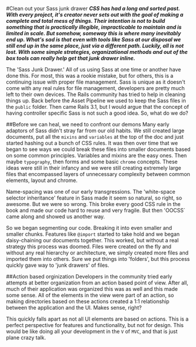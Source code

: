 #Clean out your Sass junk drawer
__*CSS has had a long and sorted past. With every project, it's creator never sets out with the goal of making a complete and total mess of things. Their intention is not to build something that is practically illegible, impracticable to maintain and is limited in scale. But somehow, someway this is where many inevitably end up. What's sad is that even with tools like Sass at our disposal we still end up in the same place, just via a different path. Luckily, all is not lost. With some simple strategies, organizational methods and out of the box tools can really help get that junk drawer inline.*__ 

The 'Sass Junk Drawer.' All of us using Sass at one time or another have done this. For most, this was a rookie mistake, but for others, this is a continuing issue with proper file management. Sass is unique as it doesn't come with any real rules for file management, developers are pretty much left to their own devices. The Rails community has tried to help in cleaning things up. Back before the Asset Pipeline we used to keep the Sass files in the `public` folder. Then came Rails 3.1, but I would argue that the concept of having controller specific Sass is not such a good idea. So, what do we do?

##Before we can heal, we need to confront our demons
Many early adaptors of Sass didn't stray far from our old habits. We still created large documents, put all the `mixins` and `variables` at the top of the doc and just started hashing out a bunch of CSS rules. It was then over time that we began to see ways we could break these files into smaller documents based on some common principles. Variables and mixins are the easy ones. Then maybe `typography`, then forms and some basic `chrome` concepts. These ideas were still in their infancy and we were still creating extremely large files that encompassed layers of unnecessary complexity between common elements, layout and chrome.  

Name-spacing was one of our early transgressions. The 'white-space selector inheritance' feature in Sass made it seem so natural, so right, so awesome. But we were so wrong. This broke every good CSS rule in the book and made our code hard to reuse and very fragile. But then 'OOCSS` came along and showed us another way. 

So we began segmenting our code. Breaking it into even smaller and smaller chunks. Features like `@import` started to take hold and we began daisy-chaining our documents together. This worked, but without a real strategy this process was doomed. Files were created on the fly and without any real hierarchy or architecture, we simply created more files and imported them into others. Sure we put things into 'folders', but this process quickly gave way to 'junk drawers' of files. 

##Action based orginization
Developers in the community tried early attempts at better organization from an action based point of view. After all, much of their application was organized this was as well and this made some sense. All of the elements in the view were part of an action, so making directories based on these actions created a 1:1 relationship between the application and the UI. Makes sense, right? 

This quickly falls apart as not all UI elements are based on actions. This is a perfect perspective for features and functionality, but not for design. This would be like doing all your development in the `V` of `MVC`, and that is just plane crazy talk. 











